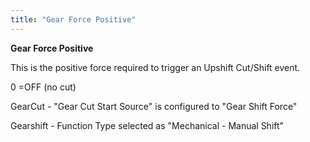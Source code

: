 ```yaml
---
title: "Gear Force Positive"
---
```


**Gear Force Positive**


This is the positive force required to trigger an Upshift Cut/Shift event.


&#48; =OFF (no cut)


GearCut - "Gear Cut Start Source" is configured to "Gear Shift Force"

Gearshift - Function Type selected as "Mechanical - Manual Shift"
